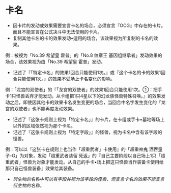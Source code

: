 # 卡名

* 因卡片的发动或效果需要宣言卡名的场合，必须宣言『OCG』中存在的卡片。而且不能宣言在公式决斗中无法使用的卡片。
* 复制其他卡名的卡的效果发动•适用的场合，该效果视为所复制的卡名的效果。

例：被视为「No.39 希望皇 霍普」的「No.8 纹章王 基因组继承者」发动效果的场合，该效果视为由「No.39 希望皇 霍普」发动。

* 记述了『「特定卡名」的效果1回合只能使用1次。』或『这个卡名的卡的效果1回合只能使用1次。』的效果不受场上卡名变化的影响。

例：「龙宫的双使者」的『「龙宫的双使者」的效果1回合只能使用1次。①：把手卡1只怪兽丢弃才能发动。从卡组把1只4星以下的幻龙族怪兽特殊召唤。』的效果发动之后，即使因其他卡的效果卡名发生变更的场合，当回合中名字发生变化的「龙宫的双使者」也不能再度发动效果。

* 记述了『这张卡规则上视为「特定卡名」』的卡片，在卡组或手卡•墓地等场上以外的区域依然视为那个卡名。
* 记述了『这张卡规则上视为「特定字段」』的怪兽，视为卡名中含有该字段的怪兽。

例：可以以『这张卡在规则上也当作「超重武者」卡使用』的「超重神鬼 酒吞童子-G」为对象，发动「超重武者装留 死返」的『自己主要阶段以自己场上1只「超重武者」怪兽为对象才能发动。从自己的手卡•场上把这只怪兽当作装备卡使用给那只自己怪兽装备』效果给其装备。

* _衍生物的名称中可以有字段并视为该字段的怪兽，但宣言卡名的效果不能宣言衍生物的名称。_

